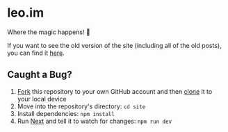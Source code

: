 # leo.im

Where the magic happens! 🎩

If you want to see the old version of the site (including all of the old posts), you can find it [here](https://github.com/leo/site/tree/1b1459efb09526c48e9cb7be06dc703321605333).

## Caught a Bug?

1. [Fork](https://help.github.com/articles/fork-a-repo/) this repository to your own GitHub account and then [clone](https://help.github.com/articles/cloning-a-repository/) it to your local device
2. Move into the repository's directory: `cd site`
3. Install dependencies: `npm install`
4. Run [Next](https://github.com/zeit/next.js) and tell it to watch for changes: `npm run dev`
